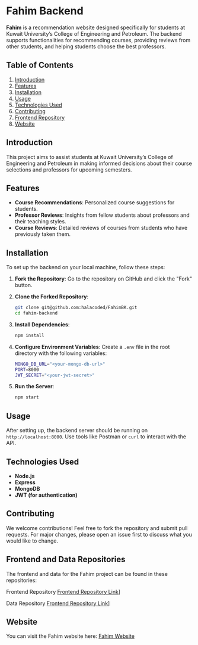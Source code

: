 # Fahim Backend

**Fahim** is a recommendation website designed specifically for students at Kuwait University’s College of Engineering and Petroleum. The backend supports functionalities for recommending courses, providing reviews from other students, and helping students choose the best professors.

## Table of Contents

1. [Introduction](#introduction)
2. [Features](#features)
3. [Installation](#installation)
4. [Usage](#usage)
5. [Technologies Used](#technologies-used)
6. [Contributing](#contributing)
7. [Frontend Repository](#frontend-repository)
8. [Website](#website)

## Introduction

This project aims to assist students at Kuwait University’s College of Engineering and Petroleum in making informed decisions about their course selections and professors for upcoming semesters.

## Features

- **Course Recommendations**: Personalized course suggestions for students.
- **Professor Reviews**: Insights from fellow students about professors and their teaching styles.
- **Course Reviews**: Detailed reviews of courses from students who have previously taken them.

## Installation

To set up the backend on your local machine, follow these steps:

1. **Fork the Repository**:
   Go to the repository on GitHub and click the "Fork" button.

2. **Clone the Forked Repository**:
   ```bash
   git clone git@github.com:halacoded/FahimBK.git
   cd fahim-backend
   ```

3. **Install Dependencies**:
   ```bash
   npm install
   ```

4. **Configure Environment Variables**:
   Create a `.env` file in the root directory with the following variables:
   ```bash
   MONGO_DB_URL="<your-mongo-db-url>"
   PORT=8000
   JWT_SECRET="<your-jwt-secret>"
   ```

5. **Run the Server**:
   ```bash
   npm start
   ```

## Usage

After setting up, the backend server should be running on `http://localhost:8000`. Use tools like Postman or `curl` to interact with the API.

## Technologies Used

- **Node.js**
- **Express**
- **MongoDB**
- **JWT (for authentication)**

## Contributing

We welcome contributions! Feel free to fork the repository and submit pull requests. For major changes, please open an issue first to discuss what you would like to change.

## Frontend and Data Repositories

The frontend and data for the Fahim project can be found in these repositories:

Frontend Repository [Frontend Repository Link](https://github.com/Gaurav-Janjvadiya/Fahim-Client)]

Data Repository [Frontend Repository Link](https://github.com/Gaurav-Janjvadiya/Fahim-Client)]

## Website

You can visit the Fahim website here:
[Fahim Website](https://gaurav-and-hala-s-fahim.netlify.app/)
